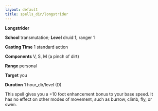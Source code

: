 ```yaml
---
layout: default
title: spells_dir/longstrider
---
```

 **Longstrider**

**School** transmutation; **Level** druid 1, ranger 1

**Casting Time** 1 standard action

**Components** V, S, M (a pinch of dirt)

**Range** personal

**Target** you

**Duration** 1 hour_dir/level (D)

This spell gives you a +10 foot enhancement bonus to your base speed. It has no effect on other modes of movement, such as burrow, climb, fly, or swim.

